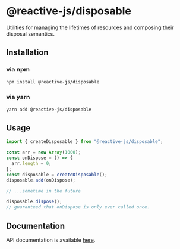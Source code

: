 # @reactive-js/disposable

Utilities for managing the lifetimes of resources and composing their disposal semantics.

## Installation

### via npm

```sh
npm install @reactive-js/disposable
```

### via yarn

```sh
yarn add @reactive-js/disposable
```

## Usage

```typescript
import { createDisposable } from "@reactive-js/disposable";

const arr = new Array(1000);
const onDispose = () => {
  arr.length = 0;
};
const disposable = createDisposable();
disposable.add(onDispose);

// ...sometime in the future

disposable.dispose();
// guaranteed that onDispose is only ever called once.
```

## Documentation

API documentation is available [here](./docs).
